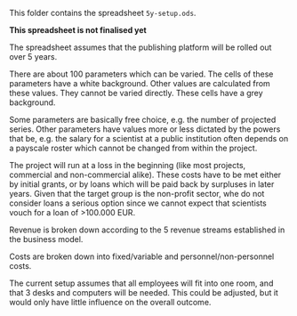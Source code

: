 This folder contains the spreadsheet `5y-setup.ods`.

**This spreadsheet is not finalised yet**

The spreadsheet assumes that the publishing platform will be rolled out over 5 years. 

There are about 100 parameters which can be varied. The cells of these parameters have a white background.
Other values are calculated from these values. They cannot be varied directly. These cells have a grey background. 

Some parameters are basically free choice, e.g. the number of projected series. Other parameters have values more or less dictated by the powers that be, e.g. the salary for a scientist at a public institution often depends on a payscale roster which cannot be changed from within the project. 

The project will run at a loss in the beginning (like most projects, commercial and non-commercial alike). These costs have to be met either by initial grants, or by loans which will be paid back by surpluses in later years. Given that the target group is the non-profit sector, whe do not consider loans a serious option since we cannot expect that scientists vouch for a loan of >100.000 EUR. 

Revenue is broken down according to the 5 revenue streams established in the business model. 

Costs are broken down into fixed/variable and personnel/non-personnel costs. 

The current setup assumes that all employees will fit into one room, and that 3 desks and computers will be needed. This could be adjusted, but it would only have little influence on the overall outcome. 